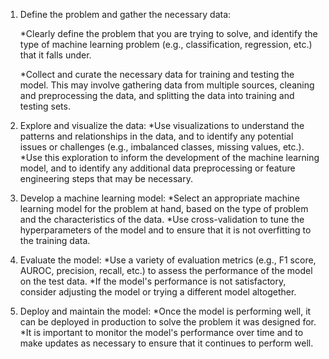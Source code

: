 1. Define the problem and gather the necessary data:

   *Clearly define the problem that you are trying to solve, and identify the type of machine learning problem (e.g., classification, regression, 
    etc.) that it falls under.

   *Collect and curate the necessary data for training and testing the model. This may involve gathering data from multiple sources, cleaning and 
    preprocessing the data, and splitting the data into training and testing sets.

2. Explore and visualize the data:
   *Use visualizations to understand the patterns and relationships in the data, and to identify any potential issues or challenges (e.g., 
    imbalanced classes, missing values, etc.).
   *Use this exploration to inform the development of the machine learning model, and to identify any additional data preprocessing or feature 
    engineering steps that may be necessary.

3. Develop a machine learning model:
   *Select an appropriate machine learning model for the problem at hand, based on the type of problem and the characteristics of the data.
   *Use cross-validation to tune the hyperparameters of the model and to ensure that it is not overfitting to the training data.

4. Evaluate the model:
   *Use a variety of evaluation metrics (e.g., F1 score, AUROC, precision, recall, etc.) to assess the performance of the model on the test data.
   *If the model's performance is not satisfactory, consider adjusting the model or trying a different model altogether.

5. Deploy and maintain the model:
   *Once the model is performing well, it can be deployed in production to solve the problem it was designed for.
   *It is important to monitor the model's performance over time and to make updates as necessary to ensure that it continues to perform well.